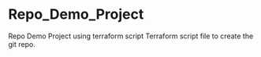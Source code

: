 # Repo_Demo_Project
Repo Demo Project using terraform script
Terraform script file to create the git repo.


